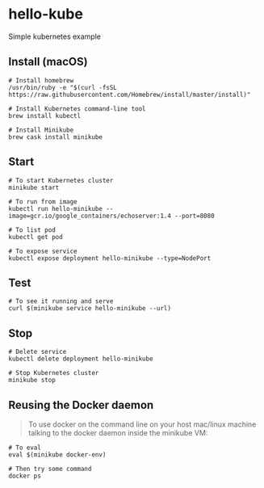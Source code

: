 # hello-kube
Simple kubernetes example

## Install (macOS)
```shell
# Install homebrew
/usr/bin/ruby -e "$(curl -fsSL https://raw.githubusercontent.com/Homebrew/install/master/install)"

# Install Kubernetes command-line tool
brew install kubectl

# Install Minikube
brew cask install minikube
```

## Start
```shell
# To start Kubernetes cluster
minikube start

# To run from image
kubectl run hello-minikube --image=gcr.io/google_containers/echoserver:1.4 --port=8080

# To list pod
kubectl get pod

# To expose service
kubectl expose deployment hello-minikube --type=NodePort
```

## Test
```shell
# To see it running and serve
curl $(minikube service hello-minikube --url)
```

## Stop
```shell
# Delete service
kubectl delete deployment hello-minikube

# Stop Kubernetes cluster
minikube stop
```

## Reusing the Docker daemon
> To use docker on the command line on your host mac/linux machine talking to the docker daemon inside the minikube VM:
```shell
# To eval
eval $(minikube docker-env)

# Then try some command
docker ps
```
